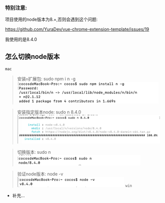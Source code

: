 ### 特别注意: 
项目使用的node版本为8.+,否则会遇到这个问题:

https://github.com/YuraDev/vue-chrome-extension-template/issues/19

我使用的是8.4.0
## 怎么切换node版本
`mac`
> 安装`n`扩展包: sudo npm i n -g
![](../docs/about/7f59e923.png)

> 安装指定版本node: sudo n 8.4.0
![](../docs/about/6db62665.png)

> 切换版本: sudo n
![](../docs/about/bc372062.png)

> 验证node版本: node -v
![](../docs/about/098511ee.png)
`win`
- 补充...